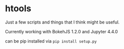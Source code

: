 # htools

Just a few scripts and things that I think might be useful.

Currently working with BokehJS 1.2.0 and Jupyter 4.4.0

can be pip installed via `pip install setup.py`

